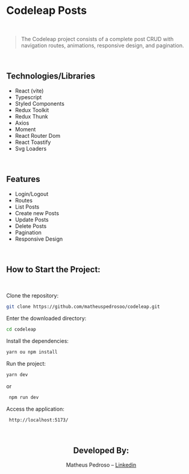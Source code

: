 # Codeleap Posts

<br />

> The Codeleap project consists of a complete post CRUD with navigation routes, animations, responsive design, and pagination.

<br />

## Technologies/Libraries

- React (vite)
- Typescript
- Styled Components
- Redux Toolkit
- Redux Thunk
- Axios
- Moment
- React Router Dom
- React Toastify
- Svg Loaders

<br />

## Features

- Login/Logout
- Routes
- List Posts
- Create new Posts
- Update Posts
- Delete Posts
- Pagination
- Responsive Design

<br />

## How to Start the Project:

<br />

Clone the repository:

```sh
git clone https://github.com/matheuspedrosoo/codeleap.git
```

Enter the downloaded directory:

```sh
cd codeleap
```

Install the dependencies:

```sh
yarn ou npm install
```

Run the project:

```sh
yarn dev
```

or

```sh
 npm run dev
```

Access the application:

```sh
 http://localhost:5173/
```

<br />

<div align="center">

## Developed By:

Matheus Pedroso – [Linkedin](https://www.linkedin.com/in/matheuspedrosoo/)

</div>
